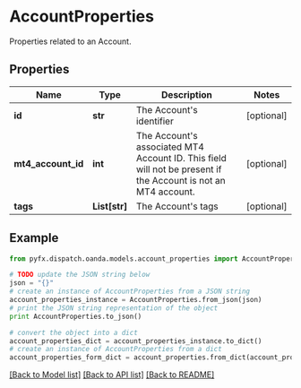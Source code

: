 # AccountProperties

Properties related to an Account.

## Properties
Name | Type | Description | Notes
------------ | ------------- | ------------- | -------------
**id** | **str** | The Account&#39;s identifier | [optional] 
**mt4_account_id** | **int** | The Account&#39;s associated MT4 Account ID. This field will not be present if the Account is not an MT4 account. | [optional] 
**tags** | **List[str]** | The Account&#39;s tags | [optional] 

## Example

```python
from pyfx.dispatch.oanda.models.account_properties import AccountProperties

# TODO update the JSON string below
json = "{}"
# create an instance of AccountProperties from a JSON string
account_properties_instance = AccountProperties.from_json(json)
# print the JSON string representation of the object
print AccountProperties.to_json()

# convert the object into a dict
account_properties_dict = account_properties_instance.to_dict()
# create an instance of AccountProperties from a dict
account_properties_form_dict = account_properties.from_dict(account_properties_dict)
```
[[Back to Model list]](../README.md#documentation-for-models) [[Back to API list]](../README.md#documentation-for-api-endpoints) [[Back to README]](../README.md)


